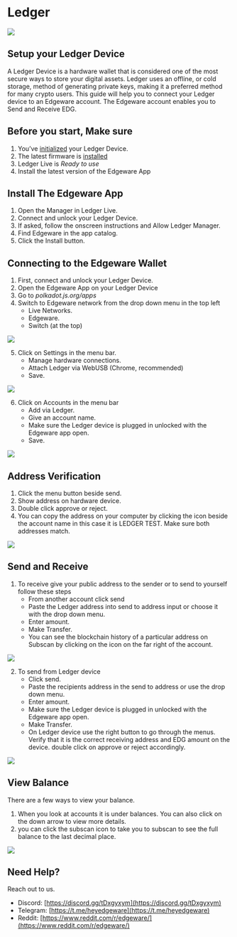 # Ledger

[![](https://user-images.githubusercontent.com/32852637/130520903-caedf8d6-6119-4cbe-b81f-b2bd623d4855.png)](https://www.youtube.com/watch?v=htSRCmd9riE)

## Setup your Ledger Device

A Ledger Device is a hardware wallet that is considered one of the most secure ways to store your digital assets. Ledger uses an offline, or cold storage, method of generating private keys, making it a preferred method for many crypto users. This guide will help you to connect your Ledger device to an Edgeware account. The Edgeware account enables you to Send and Receive EDG.

## Before you start, Make sure

1. You’ve [initialized](https://support.ledger.com/hc/en-us/articles/360000613793?docs=true) your Ledger Device.
2. The latest firmware is [installed](https://support.ledger.com/hc/en-us/articles/360002731113?docs=true) 
3. Ledger Live is _Ready to use_
4. Install the latest version of the Edgeware App

## Install The Edgeware App

1. Open the Manager in Ledger Live.
2. Connect and unlock your Ledger Device.
3. If asked, follow the onscreen instructions and Allow Ledger Manager.
4. Find Edgeware in the app catalog.
5. Click the Install button.

## Connecting to the Edgeware Wallet

1. First, connect and unlock your Ledger Device.
2. Open the Edgeware App on your Ledger Device
3. Go to _polkadot.js.org/apps_
4. Switch to Edgeware network from the drop down menu in the top left
   * Live Networks.
   * Edgeware.
   * Switch (at the top)

![](../../.gitbook/assets/EDGnetwork.png)

5. Click on Settings in the menu bar.
   * Manage hardware connections.
   * Attach Ledger via WebUSB (Chrome, recommended)
   * Save.

![](../../.gitbook/assets/2.png)

6. Click on Accounts in the menu bar
   * Add via Ledger.
   * Give an account name.
   * Make sure the Ledger device is plugged in unlocked with the Edgeware app open.
   * Save.

![](../../.gitbook/assets/3.png)

## Address Verification

1. Click the menu button beside send. 
2. Show address on hardware device.
3. Double click approve or reject. 
4. You can copy the address on your computer by clicking the icon beside the account name in this case it is LEDGER TEST. Make sure both addresses match.

![](../../.gitbook/assets/4.png)

## Send and Receive

1. To receive give your public address to the sender or to send to yourself follow these steps
   * From another account click send
   * Paste the Ledger address into send to address input or choose it with the drop down menu.
   * Enter amount.
   * Make Transfer.
   * You can see the blockchain history of a particular address on Subscan by clicking on the icon on the far right of the account. 

![](../../.gitbook/assets/5.png)

2. To send from Ledger device
   * Click send. 
   * Paste the recipients address in the send to address or use the drop down menu. 
   * Enter amount.
   * Make sure the Ledger device is plugged in unlocked with the Edgeware app open.
   * Make Transfer.
   * On Ledger device use the right button to go through the menus. Verify that it is the correct receiving address and EDG amount on the device. double click on approve or reject accordingly. 

![](<../../.gitbook/assets/6 (3).png>)

## View Balance 

There are a few ways to view your balance.
   1. When you look at accounts it is under balances. You can also click on the down arrow to view more details.
   2. you can click the subscan icon to take you to subscan to see the full balance to the last decimal place.

![](<https://files.gitbook.com/v0/b/gitbook-x-prod.appspot.com/o/spaces%2F-MWyXA0bgrUw7ynlH_ge%2Fuploads%2FgGA0MAnQmocYOYpXFoiA%2Fview-balance.png?alt=media&token=b5553601-50e8-4bb7-b1bb-b8923577df60>)

## Need Help?
Reach out to us.

* Discord: [https://discord.gg/tDxgyxym](https://discord.gg/tDxgyxym)
* Telegram: [https://t.me/heyedgeware](https://t.me/heyedgeware)
* Reddit: [https://www.reddit.com/r/edgeware/](https://www.reddit.com/r/edgeware/)

